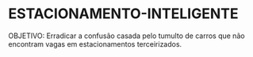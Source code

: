 # ESTACIONAMENTO-INTELIGENTE
OBJETIVO: Erradicar a confusão casada pelo tumulto de carros que não encontram vagas em estacionamentos terceirizados.
